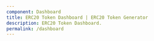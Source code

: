 ```yaml
---
component: Dashboard
title: ERC20 Token Dashboard | ERC20 Token Generator
description: ERC20 Token Dashboard.  
permalink: /dashboard
---
```

